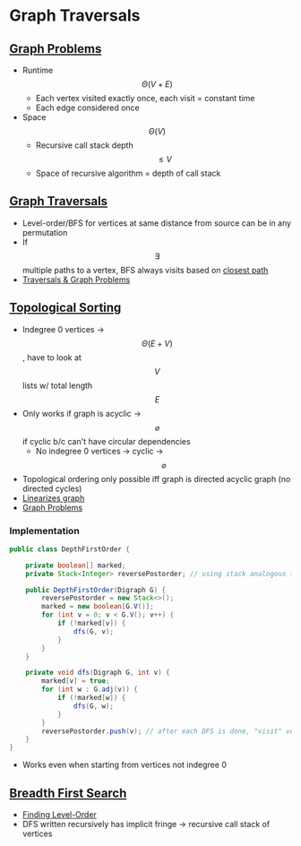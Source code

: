 # Graph Traversals

## [Graph Problems](https://docs.google.com/presentation/d/1SeJA6Gup2Pti4jcn73khxIWR5iSmoe9tXnlMWq-aiDM/edit#slide=id.g99668982c_1_173)
* Runtime $$\Theta(V + E)$$
    * Each vertex visited exactly once, each visit = constant time
    * Each edge considered once
* Space $$\Theta(V)$$
    * Recursive call stack depth $$\leq V$$
    * Space of recursive algorithm = depth of call stack

## [Graph Traversals](https://docs.google.com/presentation/d/1SeJA6Gup2Pti4jcn73khxIWR5iSmoe9tXnlMWq-aiDM/edit#slide=id.g99668982c_1_30)
* Level-order/BFS for vertices at same distance from source can be in any permutation
* If $$\exists$$ multiple paths to a vertex, BFS always visits based on [closest path](https://docs.google.com/presentation/d/1SeJA6Gup2Pti4jcn73khxIWR5iSmoe9tXnlMWq-aiDM/edit#slide=id.g128656a55e_0_70)
* [Traversals & Graph Problems](https://docs.google.com/presentation/d/1SeJA6Gup2Pti4jcn73khxIWR5iSmoe9tXnlMWq-aiDM/edit#slide=id.g99668982c_1_670)

## [Topological Sorting](https://docs.google.com/presentation/d/1SeJA6Gup2Pti4jcn73khxIWR5iSmoe9tXnlMWq-aiDM/edit#slide=id.g99668982c_1_1182)
* Indegree 0 vertices → $$\Theta(E + V)$$, have to look at $$V$$ lists w/ total length $$E$$
* Only works if graph is acyclic → $$\varnothing$$ if cyclic b/c can't have circular dependencies
    * No indegree 0 vertices → cyclic → $$\varnothing$$
* Topological ordering only possible iff graph is directed acyclic graph (no directed cycles)
* [Linearizes graph](https://docs.google.com/presentation/d/1SeJA6Gup2Pti4jcn73khxIWR5iSmoe9tXnlMWq-aiDM/edit#slide=id.g99668982c_1_401)
* [Graph Problems](https://docs.google.com/presentation/d/1SeJA6Gup2Pti4jcn73khxIWR5iSmoe9tXnlMWq-aiDM/edit#slide=id.g99668982c_1_1236)

### Implementation

```java
public class DepthFirstOrder {

    private boolean[] marked;
    private Stack<Integer> reversePostorder; // using stack analogous to reversing list b/c LIFO

    public DepthFirstOrder(Digraph G) {
        reversePostorder = new Stack<>();
        marked = new boolean[G.V()];
        for (int v = 0; v < G.V(); v++) {
            if (!marked[v]) {
                dfs(G, v);
            }
        }
    }

    private void dfs(Digraph G, int v) {
        marked[v] = true;
        for (int w : G.adj(v)) {
            if (!marked[w]) {
                dfs(G, w);
            }
        }
        reversePostorder.push(v); // after each DFS is done, "visit" vertex by pushing on stack
    }
}
```

* Works even when starting from vertices not indegree 0

## [Breadth First Search](https://docs.google.com/presentation/d/1SeJA6Gup2Pti4jcn73khxIWR5iSmoe9tXnlMWq-aiDM/edit#slide=id.g99668982c_1_1268)
* [Finding Level-Order](https://docs.google.com/presentation/d/1SeJA6Gup2Pti4jcn73khxIWR5iSmoe9tXnlMWq-aiDM/edit#slide=id.g99668982c_1_1302)
* DFS written recursively has implicit fringe → recursive call stack of vertices
